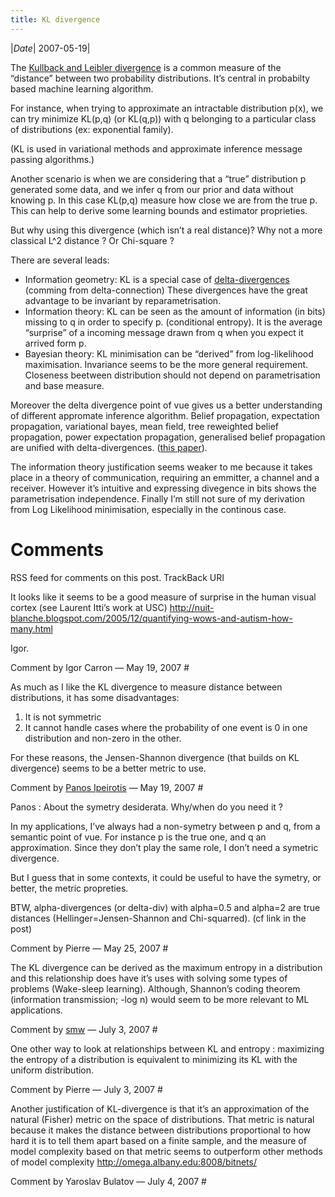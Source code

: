 ```yaml
---
title: KL divergence 
---
```

|*Date*| 2007-05-19|


The [Kullback and Leibler divergence](https://web.archive.org/web/20080328095608/http://eom.springer.de/K/k110180.htm) is a common measure of the “distance” between two probability distributions. It’s central in probabilty based machine learning algorithm.

For instance, when trying to approximate an intractable distribution p(x), we can try minimize KL(p,q) (or KL(q,p)) with q belonging to a particular class of distributions (ex: exponential family).

(KL is used in variational methods and approximate inference message passing algorithms.)

Another scenario is when we are considering that a “true” distribution p generated some data, and we infer q from our prior and data without knowing p. In this case KL(p,q) measure how close we are from the true p. This can help to derive some learning bounds and estimator proprieties.

But why using this divergence (which isn’t a real distance)? Why not a more classical L^2 distance ? Or Chi-square ?

There are several leads:

- Information geometry: KL is a special case of [delta-divergences](https://web.archive.org/web/20080328095608/http://citeseer.ist.psu.edu/zhu95information.html) (comming from delta-connection) These divergences have the great advantage to be invariant by reparametrisation.
- Information theory: KL can be seen as the amount of information (in bits) missing to q in order to specify p. (conditional entropy). It is the average “surprise” of a incoming message drawn from q when you expect it arrived form p.
- Bayesian theory: KL minimisation can be “derived” from log-likelihood maximisation.
Invariance seems to be the more general requirement. Closeness beetween distribution should not depend on parametrisation and base measure.

Moreover the delta divergence point of vue gives us a better understanding of different appromate inference algorithm. Belief propagation, expectation propagation, variational bayes, mean field, tree reweighted belief propagation, power expectation propagation, generalised belief propagation are unified with delta-divergences. ([this paper](https://web.archive.org/web/20080328095608/http://research.microsoft.com/~minka/papers/message-passing/)).

The information theory justification seems weaker to me because it takes place in a theory of communication, requiring an emmitter, a channel and a receiver. However it’s intuitive and expressing divegence in bits shows the parametrisation independence.
Finally I’m still not sure of my derivation from Log Likelihood minimisation, especially in the continous case.

# Comments 
RSS feed for comments on this post. TrackBack URI

It looks like it seems to be a good measure of surprise in the human visual cortex (see Laurent Itti’s work at USC)
http://nuit-blanche.blogspot.com/2005/12/quantifying-wows-and-autism-how-many.html

Igor.

Comment by Igor Carron — May 19, 2007 #

As much as I like the KL divergence to measure distance between distributions, it has some disadvantages:

1. It is not symmetric
2. It cannot handle cases where the probability of one event is 0 in one distribution and non-zero in the other.

For these reasons, the Jensen-Shannon divergence (that builds on KL divergence) seems to be a better metric to use.

Comment by [Panos Ipeirotis](https://web.archive.org/web/20080328095608/http://behind-the-enemy-lines.blogspot.com/) — May 19, 2007 #

Panos : About the symetry desiderata. Why/when do you need it ?

In my applications, I’ve always had a non-symetry between p and q, from a semantic point of vue. For instance p is the true one, and q an approximation. Since they don’t play the same role, I don’t need a symetric divergence.

But I guess that in some contexts, it could be useful to have the symetry, or better, the metric propreties.

BTW, alpha-divergences (or delta-div) with alpha=0.5 and alpha=2 are true distances (Hellinger=Jensen-Shannon and Chi-squarred). (cf link in the post)

Comment by Pierre — May 25, 2007 #

The KL divergence can be derived as the maximum entropy in a distribution and this relationship does have it’s uses with solving some types of problems (Wake-sleep learning). Although, Shannon’s coding theorem (information transmission; -log n) would seem to be more relevant to ML applications.

Comment by [smw](https://web.archive.org/web/20080328095608/http://codebudo.com/) — July 3, 2007 #

One other way to look at relationships between KL and entropy : maximizing the entropy of a distribution is equivalent to minimizing its KL with the uniform distribution.

Comment by Pierre — July 3, 2007 #

Another justification of KL-divergence is that it’s an approximation of the natural (Fisher) metric on the space of distributions. That metric is natural because it makes the distance between distributions proportional to how hard it is to tell them apart based on a finite sample, and the measure of model complexity based on that metric seems to outperform other methods of model complexity http://omega.albany.edu:8008/bitnets/

Comment by Yaroslav Bulatov — July 4, 2007 #
